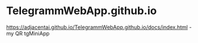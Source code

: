 # TelegrammWebApp.github.io
https://adjacentai.github.io/TelegrammWebApp.github.io/docs/index.html - my QR tgMiniApp
